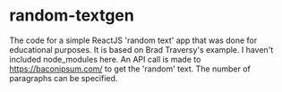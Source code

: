 # random-textgen
The code for a simple ReactJS 'random text' app that was done for educational purposes. It is based on Brad Traversy's example. I haven't included node_modules here. An API call is made to https://baconipsum.com/ to get the 'random' text. The number of paragraphs can be specified.
